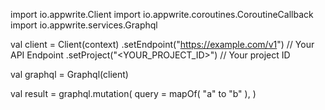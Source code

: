 import io.appwrite.Client
import io.appwrite.coroutines.CoroutineCallback
import io.appwrite.services.Graphql

val client = Client(context)
    .setEndpoint("https://example.com/v1") // Your API Endpoint
    .setProject("<YOUR_PROJECT_ID>") // Your project ID

val graphql = Graphql(client)

val result = graphql.mutation(
    query = mapOf( "a" to "b" ), 
)